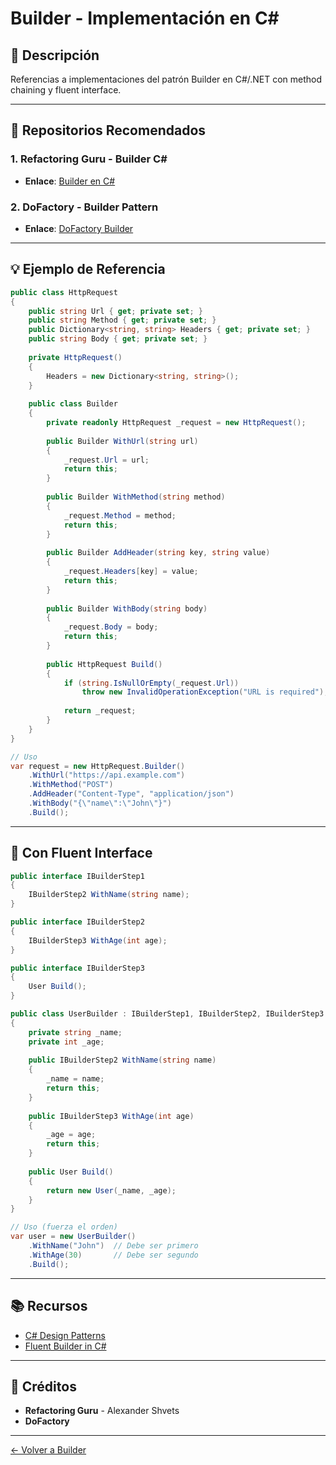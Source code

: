 # Builder - Implementación en C#

## 📖 Descripción

Referencias a implementaciones del patrón Builder en C#/.NET con method chaining y fluent interface.

---

## 🌟 Repositorios Recomendados

### 1. **Refactoring Guru - Builder C#**
- **Enlace**: [Builder en C#](https://refactoring.guru/design-patterns/builder/csharp/example)

### 2. **DoFactory - Builder Pattern**
- **Enlace**: [DoFactory Builder](https://www.dofactory.com/net/builder-design-pattern)

---

## 💡 Ejemplo de Referencia

```csharp
public class HttpRequest
{
    public string Url { get; private set; }
    public string Method { get; private set; }
    public Dictionary<string, string> Headers { get; private set; }
    public string Body { get; private set; }
    
    private HttpRequest() 
    {
        Headers = new Dictionary<string, string>();
    }
    
    public class Builder
    {
        private readonly HttpRequest _request = new HttpRequest();
        
        public Builder WithUrl(string url)
        {
            _request.Url = url;
            return this;
        }
        
        public Builder WithMethod(string method)
        {
            _request.Method = method;
            return this;
        }
        
        public Builder AddHeader(string key, string value)
        {
            _request.Headers[key] = value;
            return this;
        }
        
        public Builder WithBody(string body)
        {
            _request.Body = body;
            return this;
        }
        
        public HttpRequest Build()
        {
            if (string.IsNullOrEmpty(_request.Url))
                throw new InvalidOperationException("URL is required");
                
            return _request;
        }
    }
}

// Uso
var request = new HttpRequest.Builder()
    .WithUrl("https://api.example.com")
    .WithMethod("POST")
    .AddHeader("Content-Type", "application/json")
    .WithBody("{\"name\":\"John\"}")
    .Build();
```

---

## 🔧 Con Fluent Interface

```csharp
public interface IBuilderStep1
{
    IBuilderStep2 WithName(string name);
}

public interface IBuilderStep2
{
    IBuilderStep3 WithAge(int age);
}

public interface IBuilderStep3
{
    User Build();
}

public class UserBuilder : IBuilderStep1, IBuilderStep2, IBuilderStep3
{
    private string _name;
    private int _age;
    
    public IBuilderStep2 WithName(string name)
    {
        _name = name;
        return this;
    }
    
    public IBuilderStep3 WithAge(int age)
    {
        _age = age;
        return this;
    }
    
    public User Build()
    {
        return new User(_name, _age);
    }
}

// Uso (fuerza el orden)
var user = new UserBuilder()
    .WithName("John")  // Debe ser primero
    .WithAge(30)       // Debe ser segundo
    .Build();
```

---

## 📚 Recursos

- [C# Design Patterns](https://www.dofactory.com/net/builder-design-pattern)
- [Fluent Builder in C#](https://www.codeproject.com/Articles/31490/Fluent-Builder)

---

## 🙏 Créditos

- **Refactoring Guru** - Alexander Shvets
- **DoFactory**

---

[← Volver a Builder](../README.md)

